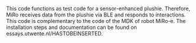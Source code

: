 This code functions as test code for a sensor-enhanced plushie. Therefore, MiRo receives data from the plushie via BLE and responds to interactions.
This code is complementary to the code of the MDK of robot MiRo-e. The installation steps and documentation can be found on essays.utwente.nl/HASTOBEINSERTED.
